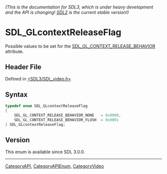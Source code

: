 ###### (This is the documentation for SDL3, which is under heavy development and the API is changing! [SDL2](https://wiki.libsdl.org/SDL2/) is the current stable version!)
# SDL_GLcontextReleaseFlag

Possible values to be set for the [SDL_GL_CONTEXT_RELEASE_BEHAVIOR](SDL_GL_CONTEXT_RELEASE_BEHAVIOR) attribute.

## Header File

Defined in [<SDL3/SDL_video.h>](https://github.com/libsdl-org/SDL/blob/main/include/SDL3/SDL_video.h)

## Syntax

```c
typedef enum SDL_GLcontextReleaseFlag
{
    SDL_GL_CONTEXT_RELEASE_BEHAVIOR_NONE   = 0x0000,
    SDL_GL_CONTEXT_RELEASE_BEHAVIOR_FLUSH  = 0x0001
} SDL_GLcontextReleaseFlag;
```

## Version

This enum is available since SDL 3.0.0.

----
[CategoryAPI](CategoryAPI), [CategoryAPIEnum](CategoryAPIEnum), [CategoryVideo](CategoryVideo)

